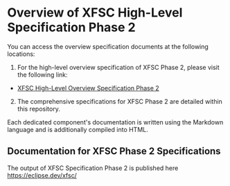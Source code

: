 # Overview of XFSC High-Level Specification Phase 2

You can access the overview specification documents at the following locations:

1) For the high-level overview specification of XFSC Phase 2, please visit the following link:
- [XFSC High-Level Overview Specification Phase 2](https://gitlab.eclipse.org/eclipse/xfsc/xfsc-spec-2/-/blob/main/Spec2Overview.md?ref_type=heads)

2) The comprehensive specifications for XFSC Phase 2 are detailed within this repository. 

Each dedicated component's documentation is written using the Markdown language and is additionally compiled into HTML.

## Documentation for XFSC Phase 2 Specifications

The output of XFSC Specification Phase 2 is published here <https://eclipse.dev/xfsc/>



